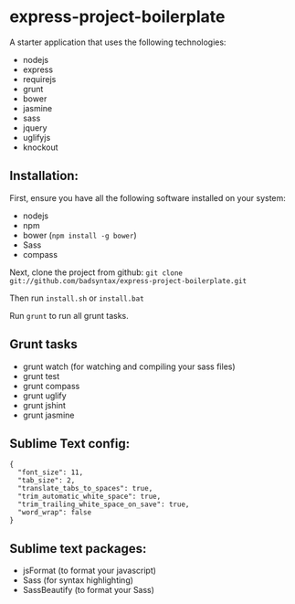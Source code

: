 express-project-boilerplate
===========================

A starter application that uses the following technologies:

* nodejs
* express
* requirejs
* grunt
* bower
* jasmine
* sass
* jquery
* uglifyjs
* knockout

## Installation:

First, ensure you have all the following software installed on your system:

* nodejs
* npm
* bower (`npm install -g bower`)
* Sass
* compass

Next, clone the project from github: `git clone git://github.com/badsyntax/express-project-boilerplate.git`

Then run `install.sh` or `install.bat`

Run `grunt` to run all grunt tasks.

## Grunt tasks

* grunt watch (for watching and compiling your sass files)
* grunt test
* grunt compass
* grunt uglify
* grunt jshint
* grunt jasmine

## Sublime Text config:

    {
      "font_size": 11,
      "tab_size": 2,
      "translate_tabs_to_spaces": true,
      "trim_automatic_white_space": true,
      "trim_trailing_white_space_on_save": true,
      "word_wrap": false
    }

## Sublime text packages:

* jsFormat (to format your javascript)
* Sass (for syntax highlighting)
* SassBeautify (to format your Sass)
